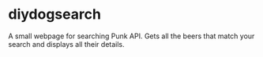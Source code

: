 # diydogsearch
A small webpage for searching Punk API. Gets all the beers that match your search and displays all their details.
